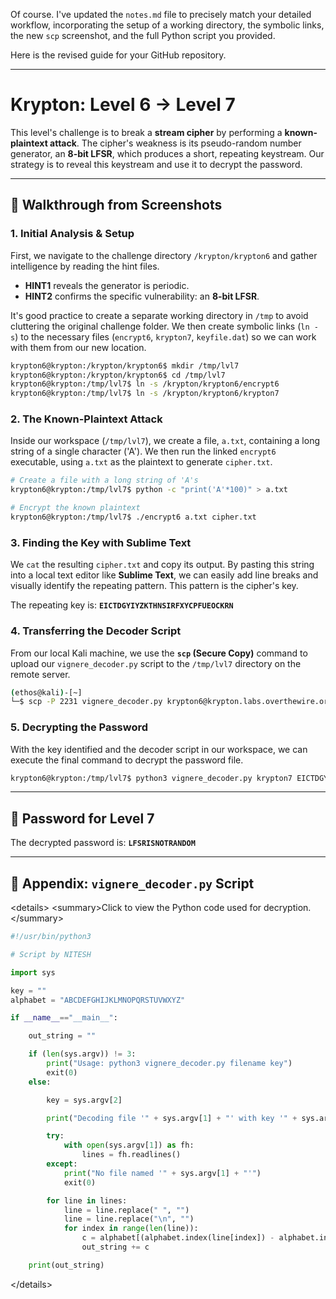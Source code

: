 Of course. I've updated the `notes.md` file to precisely match your detailed workflow, incorporating the setup of a working directory, the symbolic links, the new `scp` screenshot, and the full Python script you provided.

Here is the revised guide for your GitHub repository.

-----

# Krypton: Level 6 → Level 7

This level's challenge is to break a **stream cipher** by performing a **known-plaintext attack**. The cipher's weakness is its pseudo-random number generator, an **8-bit LFSR**, which produces a short, repeating keystream. Our strategy is to reveal this keystream and use it to decrypt the password.

-----

## 🔎 Walkthrough from Screenshots

### 1\. Initial Analysis & Setup

First, we navigate to the challenge directory `/krypton/krypton6` and gather intelligence by reading the hint files.

  * **HINT1** reveals the generator is periodic.
  * **HINT2** confirms the specific vulnerability: an **8-bit LFSR**.

It's good practice to create a separate working directory in `/tmp` to avoid cluttering the original challenge folder. We then create symbolic links (`ln -s`) to the necessary files (`encrypt6`, `krypton7`, `keyfile.dat`) so we can work with them from our new location.

```bash
krypton6@krypton:/krypton/krypton6$ mkdir /tmp/lvl7
krypton6@krypton:/krypton/krypton6$ cd /tmp/lvl7
krypton6@krypton:/tmp/lvl7$ ln -s /krypton/krypton6/encrypt6
krypton6@krypton:/tmp/lvl7$ ln -s /krypton/krypton6/krypton7
```

### 2\. The Known-Plaintext Attack

Inside our workspace (`/tmp/lvl7`), we create a file, `a.txt`, containing a long string of a single character ('A'). We then run the linked `encrypt6` executable, using `a.txt` as the plaintext to generate `cipher.txt`.

```bash
# Create a file with a long string of 'A's
krypton6@krypton:/tmp/lvl7$ python -c "print('A'*100)" > a.txt

# Encrypt the known plaintext
krypton6@krypton:/tmp/lvl7$ ./encrypt6 a.txt cipher.txt
```

### 3\. Finding the Key with Sublime Text

We `cat` the resulting `cipher.txt` and copy its output. By pasting this string into a local text editor like **Sublime Text**, we can easily add line breaks and visually identify the repeating pattern. This pattern is the cipher's key.

The repeating key is: **`EICTDGYIYZKTHNSIRFXYCPFUEOCKRN`**

### 4\. Transferring the Decoder Script

From our local Kali machine, we use the **`scp` (Secure Copy)** command to upload our `vignere_decoder.py` script to the `/tmp/lvl7` directory on the remote server.

```bash
(ethos@kali)-[~]
└─$ scp -P 2231 vignere_decoder.py krypton6@krypton.labs.overthewire.org:/tmp/lvl7
```

### 5\. Decrypting the Password

With the key identified and the decoder script in our workspace, we can execute the final command to decrypt the password file.

```bash
krypton6@krypton:/tmp/lvl7$ python3 vignere_decoder.py krypton7 EICTDGYIYZKTHNSIRFXYCPFUEOCKRN
```

-----

## 🔑 Password for Level 7

The decrypted password is: **`LFSRISNOTRANDOM`**

-----

## 🐍 Appendix: `vignere_decoder.py` Script

\<details\>
\<summary\>Click to view the Python code used for decryption.\</summary\>

```python
#!/usr/bin/python3

# Script by NITESH

import sys

key = ""
alphabet = "ABCDEFGHIJKLMNOPQRSTUVWXYZ"

if __name__=="__main__":

    out_string = ""

    if (len(sys.argv)) != 3:
        print("Usage: python3 vignere_decoder.py filename key")
        exit(0)
    else:

        key = sys.argv[2]

        print("Decoding file '" + sys.argv[1] + "' with key '" + sys.argv[2] + "':\n")

        try:
            with open(sys.argv[1]) as fh:
                lines = fh.readlines()
        except:
            print("No file named '" + sys.argv[1] + "'")
            exit(0)

        for line in lines:
            line = line.replace(" ", "")
            line = line.replace("\n", "")
            for index in range(len(line)):
                c = alphabet[(alphabet.index(line[index]) - alphabet.index(key[index % len(key)])) % 26]
                out_string += c

    print(out_string)
```

\</details\>
